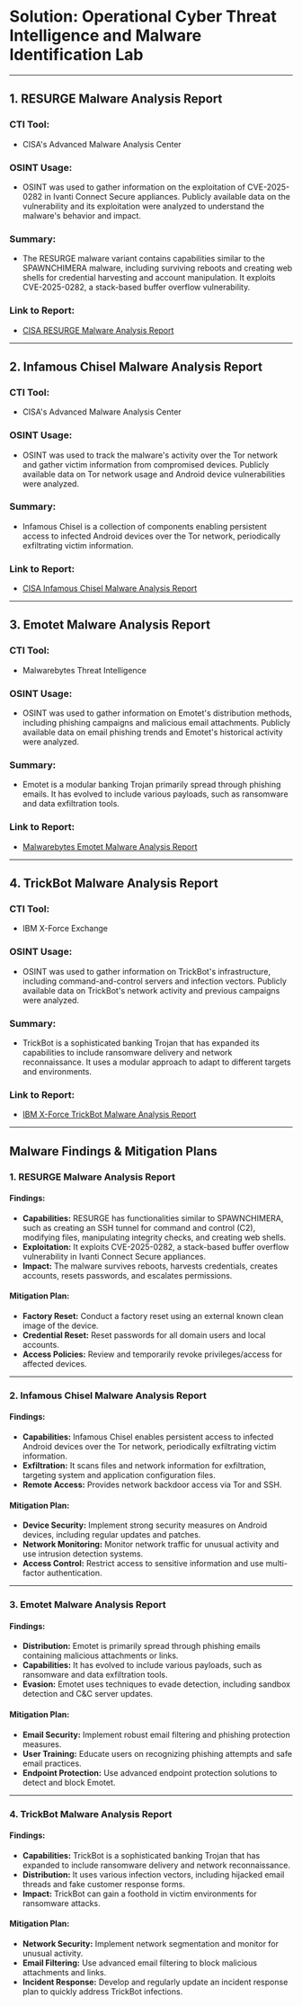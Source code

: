 # Solution: Operational Cyber Threat Intelligence and Malware Identification Lab

---
 
## 1. RESURGE Malware Analysis Report

### CTI Tool:
- CISA's Advanced Malware Analysis Center

### OSINT Usage:
- OSINT was used to gather information on the exploitation of CVE-2025-0282 in Ivanti Connect Secure appliances. Publicly available data on the vulnerability and its exploitation were analyzed to understand the malware's behavior and impact.

### Summary:
- The RESURGE malware variant contains capabilities similar to the SPAWNCHIMERA malware, including surviving reboots and creating web shells for credential harvesting and account manipulation. It exploits CVE-2025-0282, a stack-based buffer overflow vulnerability.

### Link to Report:
- [CISA RESURGE Malware Analysis Report](https://www.cisa.gov/resurge)

---

## 2. Infamous Chisel Malware Analysis Report

### CTI Tool:
- CISA's Advanced Malware Analysis Center

### OSINT Usage:
- OSINT was used to track the malware's activity over the Tor network and gather victim information from compromised devices. Publicly available data on Tor network usage and Android device vulnerabilities were analyzed.

### Summary:
- Infamous Chisel is a collection of components enabling persistent access to infected Android devices over the Tor network, periodically exfiltrating victim information.

### Link to Report:
- [CISA Infamous Chisel Malware Analysis Report](https://www.cisa.gov/infamous-chisel)

---

## 3. Emotet Malware Analysis Report

### CTI Tool:
- Malwarebytes Threat Intelligence

### OSINT Usage:
- OSINT was used to gather information on Emotet's distribution methods, including phishing campaigns and malicious email attachments. Publicly available data on email phishing trends and Emotet's historical activity were analyzed.

### Summary:
- Emotet is a modular banking Trojan primarily spread through phishing emails. It has evolved to include various payloads, such as ransomware and data exfiltration tools.

### Link to Report:
- [Malwarebytes Emotet Malware Analysis Report](https://www.malwarebytes.com/emotet)

---

## 4. TrickBot Malware Analysis Report

### CTI Tool:
- IBM X-Force Exchange

### OSINT Usage:
- OSINT was used to gather information on TrickBot's infrastructure, including command-and-control servers and infection vectors. Publicly available data on TrickBot's network activity and previous campaigns were analyzed.

### Summary:
- TrickBot is a sophisticated banking Trojan that has expanded its capabilities to include ransomware delivery and network reconnaissance. It uses a modular approach to adapt to different targets and environments.

### Link to Report:
- [IBM X-Force TrickBot Malware Analysis Report](https://www.ibm.com/x-force)

---

## Malware Findings & Mitigation Plans

### 1. RESURGE Malware Analysis Report

#### Findings:
- **Capabilities:** RESURGE has functionalities similar to SPAWNCHIMERA, such as creating an SSH tunnel for command and control (C2), modifying files, manipulating integrity checks, and creating web shells.
- **Exploitation:** It exploits CVE-2025-0282, a stack-based buffer overflow vulnerability in Ivanti Connect Secure appliances.
- **Impact:** The malware survives reboots, harvests credentials, creates accounts, resets passwords, and escalates permissions.

#### Mitigation Plan:
- **Factory Reset:** Conduct a factory reset using an external known clean image of the device.
- **Credential Reset:** Reset passwords for all domain users and local accounts.
- **Access Policies:** Review and temporarily revoke privileges/access for affected devices.

---

### 2. Infamous Chisel Malware Analysis Report

#### Findings:
- **Capabilities:** Infamous Chisel enables persistent access to infected Android devices over the Tor network, periodically exfiltrating victim information.
- **Exfiltration:** It scans files and network information for exfiltration, targeting system and application configuration files.
- **Remote Access:** Provides network backdoor access via Tor and SSH.

#### Mitigation Plan:
- **Device Security:** Implement strong security measures on Android devices, including regular updates and patches.
- **Network Monitoring:** Monitor network traffic for unusual activity and use intrusion detection systems.
- **Access Control:** Restrict access to sensitive information and use multi-factor authentication.

---

### 3. Emotet Malware Analysis Report

#### Findings:
- **Distribution:** Emotet is primarily spread through phishing emails containing malicious attachments or links.
- **Capabilities:** It has evolved to include various payloads, such as ransomware and data exfiltration tools.
- **Evasion:** Emotet uses techniques to evade detection, including sandbox detection and C&C server updates.

#### Mitigation Plan:
- **Email Security:** Implement robust email filtering and phishing protection measures.
- **User Training:** Educate users on recognizing phishing attempts and safe email practices.
- **Endpoint Protection:** Use advanced endpoint protection solutions to detect and block Emotet.

---

### 4. TrickBot Malware Analysis Report

#### Findings:
- **Capabilities:** TrickBot is a sophisticated banking Trojan that has expanded to include ransomware delivery and network reconnaissance.
- **Distribution:** It uses various infection vectors, including hijacked email threads and fake customer response forms.
- **Impact:** TrickBot can gain a foothold in victim environments for ransomware attacks.

#### Mitigation Plan:
- **Network Security:** Implement network segmentation and monitor for unusual activity.
- **Email Filtering:** Use advanced email filtering to block malicious attachments and links.
- **Incident Response:** Develop and regularly update an incident response plan to quickly address TrickBot infections.
